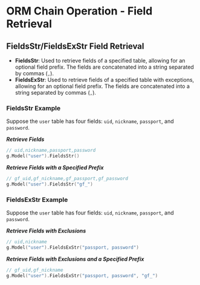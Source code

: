 # ORM Chain Operation - Field Retrieval

## FieldsStr/FieldsExStr Field Retrieval

- **FieldsStr**: Used to retrieve fields of a specified table, allowing for an optional field prefix. The fields are concatenated into a string separated by commas (`,`).  
- **FieldsExStr**: Used to retrieve fields of a specified table with exceptions, allowing for an optional field prefix. The fields are concatenated into a string separated by commas (`,`).

### FieldsStr Example

Suppose the `user` table has four fields: `uid`, `nickname`, `passport`, and `password`.

***Retrieve Fields***

```go
// uid,nickname,passport,password
g.Model("user").FieldsStr()
```

***Retrieve Fields with a Specified Prefix***

```go
// gf_uid,gf_nickname,gf_passport,gf_password
g.Model("user").FieldsStr("gf_")
```

### FieldsExStr Example

Suppose the `user` table has four fields: `uid`, `nickname`, `passport`, and `password`.

***Retrieve Fields with Exclusions***

```go
// uid,nickname
g.Model("user").FieldsExStr("passport, password")
```

***Retrieve Fields with Exclusions and a Specified Prefix***

```go
// gf_uid,gf_nickname
g.Model("user").FieldsExStr("passport, password", "gf_")
```
